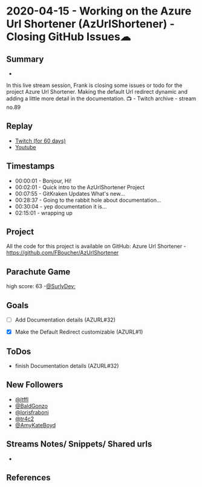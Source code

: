 
# 2020-04-15 - Working on the Azure Url Shortener (AzUrlShortener) - Closing GitHub Issues☁ 

## Summary
-

In this live stream session, Frank is closing some issues or todo for the project Azure Url Shortener. Making the default Url redirect dynamic and adding a little more detail in the documentation.
📺 - Twitch archive - stream no.89

## Replay


- [Twitch (for 60 days)](https://www.twitch.tv/videos/592747642)
- [Youtube](https://youtu.be/fcDFtOl_X-c)


## Timestamps


- 00:00:01 - Bonjour, Hi!
- 00:02:01 - Quick intro to the AzUrlShortener Project
- 00:07:55 - GitKraken Updates What's new...
- 00:28:37 - Going to the rabbit hole about documentation...
- 00:30:04 - yep documentation it is...
- 02:15:01 - wrapping up


Project
-------

All the code for this project is available on GitHub: Azure Url Shortener - https://github.com/FBoucher/AzUrlShortener


Parachute Game
--------------

high score: 63 -[@SurlyDev:](https://www.twitch.tv/SurlyDev)

Goals
-----

- [ ] Add Documentation details (AZURL#32)
- [X] Make the Default Redirect customizable (AZURL#1)



ToDos
-----
- finish Documentation details (AZURL#32)


New Followers
-------------

- [@ltffl](https://www.twitch.tv/ltffl)
- [@BaldGonzo](https://www.twitch.tv/BaldGonzo)
- [@lorisfraboni](https://www.twitch.tv/lorisfraboni)
- [@tr4c2](https://www.twitch.tv/tr4c2)
- [@AmyKateBoyd](https://www.twitch.tv/AmyKateBoyd)



Streams Notes/ Snippets/ Shared urls
-----------------------------------

- 


References
----------

